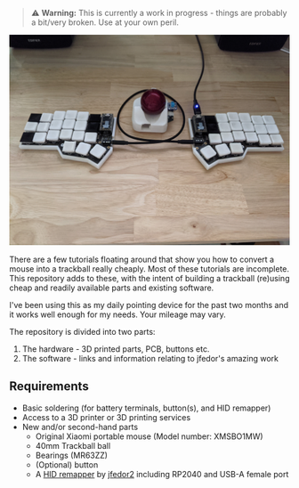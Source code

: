 >
> :warning: **Warning:** This is currently a work in progress - things are probably a bit/very broken. Use at your own peril.
>

![Trackball picture](Images/PXL_20250522_062803589.jpg)

There are a few tutorials floating around that show you how to convert a mouse into a trackball really cheaply. Most of these tutorials are incomplete.
This repository adds to these, with the intent of building a trackball (re)using cheap and readily available parts and existing software.

I've been using this as my daily pointing device for the past two months and it works well enough for my needs.  Your mileage may vary.

The repository is divided into two parts:
1. The hardware - 3D printed parts, PCB, buttons etc.
2. The software - links and information relating to jfedor's amazing work


## Requirements
* Basic soldering (for battery terminals, button(s), and HID remapper)
* Access to a 3D printer or 3D printing services
* New and/or second-hand parts
  * Original Xiaomi portable mouse (Model number: XMSBO1MW)
  * 40mm Trackball ball
  * Bearings (MR63ZZ)
  * (Optional) button
  * A [HID remapper](https://github.com/jfedor2/hid-remapper) by [jfedor2](https://github.com/jfedor2) including RP2040 and USB-A female port
